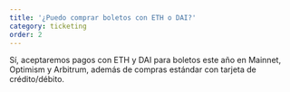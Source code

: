 ```yaml
---
title: '¿Puedo comprar boletos con ETH o DAI?'
category: ticketing
order: 2
---
```


Sí, aceptaremos pagos con ETH y DAI para boletos este año en Mainnet, Optimism y Arbitrum, además de compras estándar con tarjeta de crédito/débito.